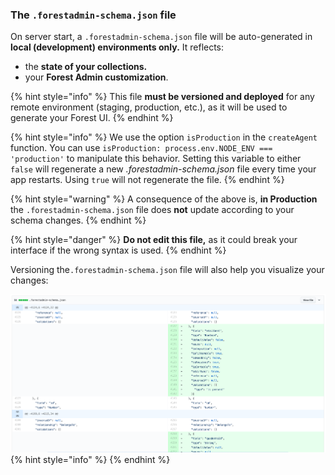 ### The `.forestadmin-schema.json` file

On server start, a `.forestadmin-schema.json` file will be auto-generated in **local (development) environments only.** It reflects:

- the **state of your collections.**
- your **Forest Admin customization**.

{% hint style="info" %}
This file **must be versioned and deployed** for any remote environment (staging, production, etc.), as it will be used to generate your Forest UI.
{% endhint %}

{% hint style="info" %}
We use the option `isProduction` in the `createAgent` function. You can use `isProduction: process.env.NODE_ENV === 'production'` to manipulate this behavior. Setting this variable to either `false` will regenerate a new _.forestadmin-schema.json_ file every time your app restarts. Using `true` will not regenerate the file.
{% endhint %}

{% hint style="warning" %}
A consequence of the above is, **in Production** the `.forestadmin-schema.json` file does **not** update according to your schema changes.
{% endhint %}

{% hint style="danger" %}
**Do not edit this file,** as it could break your interface if the wrong syntax is used.
{% endhint %}

Versioning the`.forestadmin-schema.json` file will also help you visualize your changes:

![](../assets/under-the-hood-versioning.png)
{% hint style="info" %}
{% endhint %}
